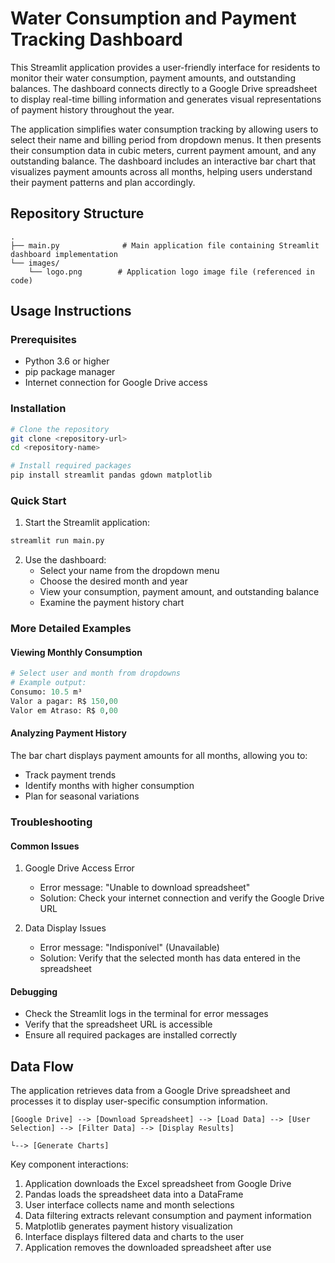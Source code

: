 # Water Consumption and Payment Tracking Dashboard

This Streamlit application provides a user-friendly interface for residents to monitor their water consumption, payment amounts, and outstanding balances. The dashboard connects directly to a Google Drive spreadsheet to display real-time billing information and generates visual representations of payment history throughout the year.

The application simplifies water consumption tracking by allowing users to select their name and billing period from dropdown menus. It then presents their consumption data in cubic meters, current payment amount, and any outstanding balance. The dashboard includes an interactive bar chart that visualizes payment amounts across all months, helping users understand their payment patterns and plan accordingly.

## Repository Structure
```
.
├── main.py              # Main application file containing Streamlit dashboard implementation
└── images/
    └── logo.png        # Application logo image file (referenced in code)
```

## Usage Instructions
### Prerequisites
- Python 3.6 or higher
- pip package manager
- Internet connection for Google Drive access

### Installation
```bash
# Clone the repository
git clone <repository-url>
cd <repository-name>

# Install required packages
pip install streamlit pandas gdown matplotlib
```

### Quick Start
1. Start the Streamlit application:
```bash
streamlit run main.py
```

2. Use the dashboard:
   - Select your name from the dropdown menu
   - Choose the desired month and year
   - View your consumption, payment amount, and outstanding balance
   - Examine the payment history chart

### More Detailed Examples
#### Viewing Monthly Consumption
```python
# Select user and month from dropdowns
# Example output:
Consumo: 10.5 m³
Valor a pagar: R$ 150,00
Valor em Atraso: R$ 0,00
```

#### Analyzing Payment History
The bar chart displays payment amounts for all months, allowing you to:
- Track payment trends
- Identify months with higher consumption
- Plan for seasonal variations

### Troubleshooting
#### Common Issues
1. Google Drive Access Error
   - Error message: "Unable to download spreadsheet"
   - Solution: Check your internet connection and verify the Google Drive URL

2. Data Display Issues
   - Error message: "Indisponível" (Unavailable)
   - Solution: Verify that the selected month has data entered in the spreadsheet

#### Debugging
- Check the Streamlit logs in the terminal for error messages
- Verify that the spreadsheet URL is accessible
- Ensure all required packages are installed correctly

## Data Flow
The application retrieves data from a Google Drive spreadsheet and processes it to display user-specific consumption information.

```ascii
[Google Drive] --> [Download Spreadsheet] --> [Load Data] --> [User Selection] --> [Filter Data] --> [Display Results]
                                                                                               └--> [Generate Charts]
```

Key component interactions:
1. Application downloads the Excel spreadsheet from Google Drive
2. Pandas loads the spreadsheet data into a DataFrame
3. User interface collects name and month selections
4. Data filtering extracts relevant consumption and payment information
5. Matplotlib generates payment history visualization
6. Interface displays filtered data and charts to the user
7. Application removes the downloaded spreadsheet after use
